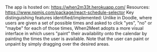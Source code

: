 The app is hosted on: https://when2m33t.herokuapp.com/
Resources: https://www.npmjs.com/package/react-schedule-selector 
Key distinguishing features identified/implemented: 
Unlike in Doodle, where users are given a set of possible times and asked to click "yes", "no" or "maybe" for each of those times, When2Meet adopts a more visual interface in which users "paint" their availability onto the calendar by painting the times the user is available. Note that the user can paint or unpaint by simply dragging over the desired areas. 
